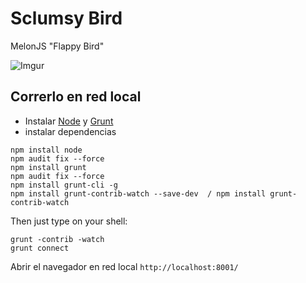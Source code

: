Sclumsy Bird
===========

 MelonJS  "Flappy Bird"

![Imgur](https://imgur.com/MdRWLFB)




## Correrlo en red local

- Instalar [Node](http://nodejs.org/download/) y [Grunt](http://gruntjs.com/)
- instalar dependencias

```
npm install node
npm audit fix --force
npm install grunt
npm audit fix --force
npm install grunt-cli -g
npm install grunt-contrib-watch --save-dev  / npm install grunt-contrib-watch 

```

Then just type on your shell:

```
grunt -contrib -watch
grunt connect
```

Abrir el navegador en red local `http://localhost:8001/`


